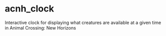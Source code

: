# acnh_clock
Interactive clock for displaying what creatures are available at a given time in Animal Crossing: New Horizons
